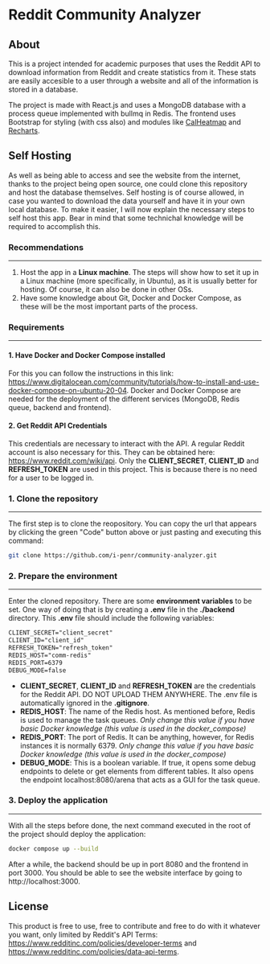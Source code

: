 # Reddit Community Analyzer

## About
This is a project intended for academic purposes that uses the Reddit API to download information from Reddit and create statistics from it. These stats are easily accesible to a user through a website and all of the information is stored in a database.

The project is made with React.js and uses a MongoDB database with a process queue implemented with bullmq in Redis. The frontend uses Bootstrap for styling (with css also) and modules like [CalHeatmap](https://cal-heatmap.com/) and [Recharts](https://recharts.org).

## Self Hosting
As well as being able to access and see the website from the internet, thanks to the project being open source, one could clone this repository and host the database themselves. Self hosting is of course allowed, in case you wanted to download the data yourself and have it in your own local database. To make it easier, I will now explain the necessary steps to self host this app. Bear in mind that some technichal knowledge will be required to accomplish this.

### Recommendations
---
1. Host the app in a **Linux machine**. The steps will show how to set it up in a Linux machine (more specifically, in Ubuntu), as it is usually better for hosting. Of course, it can also be done in other OSs.
2. Have some knowledge about Git, Docker and Docker Compose, as these will be the most important parts of the process.

### Requirements
---
#### 1. Have Docker and Docker Compose installed
For this you can follow the instructions in this link: https://www.digitalocean.com/community/tutorials/how-to-install-and-use-docker-compose-on-ubuntu-20-04. Docker and Docker Compose are needed for the deployment of the different services (MongoDB, Redis queue, backend and frontend). 
#### 2. Get Reddit API Credentials
This credentials are necessary to interact with the API. A regular Reddit account is also necessary for this. They can be obtained here: https://www.reddit.com/wiki/api. Only the **CLIENT_SECRET**, **CLIENT_ID** and **REFRESH_TOKEN** are used in this project. This is because there is no need for a user to be logged in.

### 1. Clone the repository
---
The first step is to clone the reopository. You can copy the url that appears by clicking the green "Code" button above or just pasting and executing this command:
```bash
git clone https://github.com/i-penr/community-analyzer.git
```

### 2. Prepare the environment
---
Enter the cloned repository. There are some **environment variables** to be set. One way of doing that is by creating a **.env** file in the **./backend** directory. This **.env** file should include the following variables:
```txt
CLIENT_SECRET="client_secret"
CLIENT_ID="client_id"
REFRESH_TOKEN="refresh_token"
REDIS_HOST="comm-redis"
REDIS_PORT=6379
DEBUG_MODE=false
```
  - **CLIENT_SECRET**, **CLIENT_ID** and **REFRESH_TOKEN** are the credentials for the Reddit API. DO NOT UPLOAD THEM ANYWHERE. The .env file is automatically ignored in the **.gitignore**.
  - **REDIS_HOST**: The name of the Redis host. As mentioned before, Redis is used to manage the task queues. *Only change this value if you have basic Docker knowledge (this value is used in the docker_compose)*
  - **REDIS_PORT**: The port of Redis. It can be anything, however, for Redis instances it is normally 6379. *Only change this value if you have basic Docker knowledge (this value is used in the docker_compose)*
  - **DEBUG_MODE**: This is a boolean variable. If true, it opens some debug endpoints to delete or get elements from different tables. It also opens the endpoint localhost:8080/arena that acts as a GUI for the task queue.

### 3. Deploy the application
---
With all the steps before done, the next command executed in the root of the project should deploy the application:
```bash
docker compose up --build
```
After a while, the backend should be up in port 8080 and the frontend in port 3000. You should be able to see the website interface by going to http://localhost:3000.

## License
This product is free to use, free to contribute and free to do with it whatever you want, only limited by Reddit's API Terms: https://www.redditinc.com/policies/developer-terms and https://www.redditinc.com/policies/data-api-terms.

